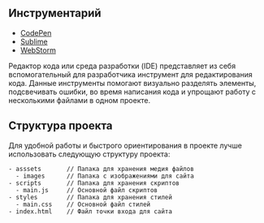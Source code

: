 ## Инструментарий
- [CodePen](https://codepen.io/)
- [Sublime](http://www.sublimetext.com/)
- [WebStorm](https://www.jetbrains.com/webstorm/download/#section=windows/)

Редактор кода или среда разработки (IDE) представляет из себя вспомогательный для разработчика инструмент для
редактирования кода. Данные инструменты помогают визуально разделять элементы, подсвечивать ошибки, во время написания
кода и упрощают работу с несколькими файлами в одном проекте.

## Структура проекта
Для удобной работы и быстрого ориентирования в проекте лучше использовать следующую структуру проекта:

```shell
- asssets       // Папака для хранения медия файлов
  - images      // Папака с изображениями для сайта
- scripts       // Папака для хранения скриптов
  - main.js     // Основной файл скриптов
- styles        // Папака для хранения стилей
  - main.css    // Основной файл стилей
- index.html    // Файл точки входа для сайта
```
